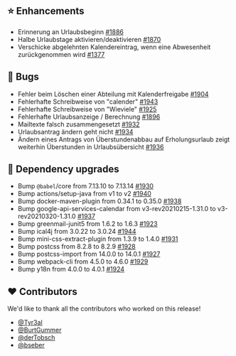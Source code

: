 ## ⭐ Enhancements

- Erinnerung an Urlaubsbeginn [#1886](https://github.com/urlaubsverwaltung/urlaubsverwaltung/issues/1886)
- Halbe Urlaubstage aktivieren/deaktivieren [#1870](https://github.com/urlaubsverwaltung/urlaubsverwaltung/issues/1870)
- Verschicke abgelehnten Kalendereintrag, wenn eine Abwesenheit zurückgenommen wird [#1377](https://github.com/urlaubsverwaltung/urlaubsverwaltung/issues/1377)

## 🐞 Bugs

- Fehler beim Löschen einer Abteilung mit Kalenderfreigabe [#1904](https://github.com/urlaubsverwaltung/urlaubsverwaltung/issues/1904)
- Fehlerhafte Schreibweise von "calender" [#1943](https://github.com/urlaubsverwaltung/urlaubsverwaltung/pull/1943)
- Fehlerhafte Schreibweise von "Wieviele" [#1925](https://github.com/urlaubsverwaltung/urlaubsverwaltung/pull/1925)
- Fehlerhafte Urlaubsanzeige / Berechnung [#1896](https://github.com/urlaubsverwaltung/urlaubsverwaltung/issues/1896)
- Mailtexte falsch zusammengesetzt [#1932](https://github.com/urlaubsverwaltung/urlaubsverwaltung/issues/1932)
- Urlaubsantrag ändern geht nicht [#1934](https://github.com/urlaubsverwaltung/urlaubsverwaltung/issues/1934)
- Ändern eines Antrags von Überstundenabbau auf Erholungsurlaub zeigt weiterhin Überstunden in Urlaubsübersicht  [#1936](https://github.com/urlaubsverwaltung/urlaubsverwaltung/issues/1936)

## 🔨 Dependency upgrades

- Bump `@babel`/core from 7.13.10 to 7.13.14 [#1930](https://github.com/urlaubsverwaltung/urlaubsverwaltung/pull/1930)
- Bump actions/setup-java from v1 to v2 [#1940](https://github.com/urlaubsverwaltung/urlaubsverwaltung/pull/1940)
- Bump docker-maven-plugin from 0.34.1 to 0.35.0 [#1938](https://github.com/urlaubsverwaltung/urlaubsverwaltung/pull/1938)
- Bump google-api-services-calendar from v3-rev20210215-1.31.0 to v3-rev20210320-1.31.0 [#1937](https://github.com/urlaubsverwaltung/urlaubsverwaltung/pull/1937)
- Bump greenmail-junit5 from 1.6.2 to 1.6.3 [#1923](https://github.com/urlaubsverwaltung/urlaubsverwaltung/pull/1923)
- Bump ical4j from 3.0.22 to 3.0.24 [#1944](https://github.com/urlaubsverwaltung/urlaubsverwaltung/pull/1944)
- Bump mini-css-extract-plugin from 1.3.9 to 1.4.0 [#1931](https://github.com/urlaubsverwaltung/urlaubsverwaltung/pull/1931)
- Bump postcss from 8.2.8 to 8.2.9 [#1928](https://github.com/urlaubsverwaltung/urlaubsverwaltung/pull/1928)
- Bump postcss-import from 14.0.0 to 14.0.1 [#1927](https://github.com/urlaubsverwaltung/urlaubsverwaltung/pull/1927)
- Bump webpack-cli from 4.5.0 to 4.6.0 [#1929](https://github.com/urlaubsverwaltung/urlaubsverwaltung/pull/1929)
- Bump y18n from 4.0.0 to 4.0.1 [#1924](https://github.com/urlaubsverwaltung/urlaubsverwaltung/pull/1924)

## ❤️ Contributors

We'd like to thank all the contributors who worked on this release!

- [@Tyr3al](https://github.com/Tyr3al)
- [@BurtGummer](https://github.com/BurtGummer)
- [@derTobsch](https://github.com/derTobsch)
- [@bseber](https://github.com/bseber)
